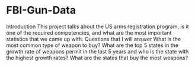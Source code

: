 # FBI-Gun-Data
Introduction This project talks about the US arms registration program, is it one of the required competencies, and what are the most important statistics that we came up with.  Questions that I will answer What is the most common type of weapon to buy? What are the top 5 states in the growth rate of weapons permit in the last 5 years and who is the state with the highest growth rates? What are the states that buy the most weapons?
